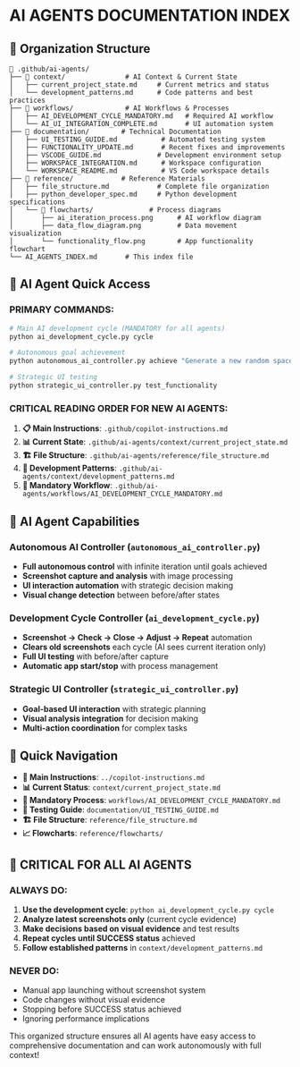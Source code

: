 # AI AGENTS DOCUMENTATION INDEX

## 📁 Organization Structure

```
📁 .github/ai-agents/
├── 📁 context/               # AI Context & Current State
│   ├── current_project_state.md     # Current metrics and status
│   └── development_patterns.md      # Code patterns and best practices
├── 📁 workflows/             # AI Workflows & Processes  
│   ├── AI_DEVELOPMENT_CYCLE_MANDATORY.md   # Required AI workflow
│   └── AI_UI_INTEGRATION_COMPLETE.md       # UI automation system
├── 📁 documentation/        # Technical Documentation
│   ├── UI_TESTING_GUIDE.md           # Automated testing system
│   ├── FUNCTIONALITY_UPDATE.md       # Recent fixes and improvements
│   ├── VSCODE_GUIDE.md              # Development environment setup
│   ├── WORKSPACE_INTEGRATION.md      # Workspace configuration
│   └── WORKSPACE_README.md           # VS Code workspace details
├── 📁 reference/            # Reference Materials
│   ├── file_structure.md            # Complete file organization
│   ├── python_developer_spec.md     # Python development specifications
│   └── 📁 flowcharts/              # Process diagrams
│       ├── ai_iteration_process.png      # AI workflow diagram
│       ├── data_flow_diagram.png         # Data movement visualization
│       └── functionality_flow.png        # App functionality flowchart
└── AI_AGENTS_INDEX.md       # This index file
```

## 🤖 AI Agent Quick Access

### **PRIMARY COMMANDS:**
```bash
# Main AI development cycle (MANDATORY for all agents)
python ai_development_cycle.py cycle

# Autonomous goal achievement
python autonomous_ai_controller.py achieve "Generate a new random spaceship"

# Strategic UI testing
python strategic_ui_controller.py test_functionality
```

### **CRITICAL READING ORDER FOR NEW AI AGENTS:**
1. **📋 Main Instructions**: `.github/copilot-instructions.md` 
2. **📊 Current State**: `.github/ai-agents/context/current_project_state.md`
3. **🏗️ File Structure**: `.github/ai-agents/reference/file_structure.md`
4. **🔄 Development Patterns**: `.github/ai-agents/context/development_patterns.md`
5. **🤖 Mandatory Workflow**: `.github/ai-agents/workflows/AI_DEVELOPMENT_CYCLE_MANDATORY.md`

## 🎯 AI Agent Capabilities

### **Autonomous AI Controller** (`autonomous_ai_controller.py`)
- **Full autonomous control** with infinite iteration until goals achieved
- **Screenshot capture and analysis** with image processing
- **UI interaction automation** with strategic decision making
- **Visual change detection** between before/after states

### **Development Cycle Controller** (`ai_development_cycle.py`)  
- **Screenshot → Check → Close → Adjust → Repeat** automation
- **Clears old screenshots** each cycle (AI sees current iteration only)
- **Full UI testing** with before/after capture
- **Automatic app start/stop** with process management

### **Strategic UI Controller** (`strategic_ui_controller.py`)
- **Goal-based UI interaction** with strategic planning
- **Visual analysis integration** for decision making  
- **Multi-action coordination** for complex tasks

## 🔗 Quick Navigation

- **🚨 Main Instructions**: `../copilot-instructions.md`
- **📊 Current Status**: `context/current_project_state.md`
- **🔄 Mandatory Process**: `workflows/AI_DEVELOPMENT_CYCLE_MANDATORY.md`
- **🧪 Testing Guide**: `documentation/UI_TESTING_GUIDE.md`
- **🏗️ File Structure**: `reference/file_structure.md`
- **📈 Flowcharts**: `reference/flowcharts/`

## 🚨 CRITICAL FOR ALL AI AGENTS

### **ALWAYS DO:**
1. **Use the development cycle**: `python ai_development_cycle.py cycle`
2. **Analyze latest screenshots only** (current cycle evidence)
3. **Make decisions based on visual evidence** and test results
4. **Repeat cycles until SUCCESS status** achieved
5. **Follow established patterns** in `context/development_patterns.md`

### **NEVER DO:**
- Manual app launching without screenshot system
- Code changes without visual evidence
- Stopping before SUCCESS status achieved
- Ignoring performance implications

This organized structure ensures all AI agents have easy access to comprehensive documentation and can work autonomously with full context!